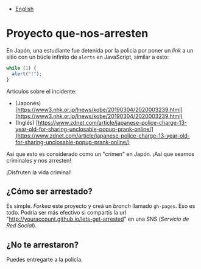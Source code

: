 - [English](README.md)

# Proyecto que-nos-arresten

En Japón, una estudiante fue detenida por la policía por poner un _link_ a un sitio con un búcle infinito de `alerts` en JavaScript, similar a esto:

```js
while (1) {
  alert("!");
}
```

Artículos sobre el incidente:

- (Japonés) [https://www3.nhk.or.jp/lnews/kobe/20190304/2020003239.html](https://www3.nhk.or.jp/lnews/kobe/20190304/2020003239.html)
- (Inglés) [https://www.zdnet.com/article/japanese-police-charge-13-year-old-for-sharing-unclosable-popup-prank-online/](https://www.zdnet.com/article/japanese-police-charge-13-year-old-for-sharing-unclosable-popup-prank-online/)

Así que esto es considerado como un "crimen" en Japón. ¡Así que seamos criminales y nos arresten!

¡Disfruten la vida criminal!

## ¿Cómo ser arrestado?

Es simple. _Forkea_ este proyecto y creá un _branch_ llamado `gh-pages`. Eso es todo. Podría ser más efectivo si compartís la url "http://youraccount.github.io/lets-get-arrested" en una SNS (_Servicio de Red Social_).


## ¿No te arrestaron?

Puedes entregarte a la policía.
